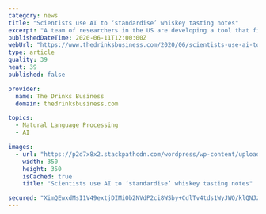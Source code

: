 ```yaml
---
category: news
title: "Scientists use AI to ‘standardise’ whiskey tasting notes"
excerpt: "A team of researchers in the US are developing a tool that finds a common language in thousands of whiskey reviews, in the hopes of helping consumers find whiskeys with similar flavour profiles to an expensive bottle at a cheaper price."
publishedDateTime: 2020-06-11T12:00:00Z
webUrl: "https://www.thedrinksbusiness.com/2020/06/scientists-use-ai-to-standardise-whiskey-tasting-notes/"
type: article
quality: 39
heat: 39
published: false

provider:
  name: The Drinks Business
  domain: thedrinksbusiness.com

topics:
  - Natural Language Processing
  - AI

images:
  - url: "https://p2d7x8x2.stackpathcdn.com/wordpress/wp-content/uploads/2020/06/unnamed-14-350x350.jpg"
    width: 350
    height: 350
    isCached: true
    title: "Scientists use AI to ‘standardise’ whiskey tasting notes"

secured: "XimQEwxdMsI1V49extjDIMiOb2NVdP2ci8WSby+CdlTv4tds1WyJWO/klQNJziepLLVtWK2VHxE9GCHByhk46v44TTZ9eWksfrM+k2/fFWXgE7zCowUZKQtaLBo6hedkFPu5e3UxHt4Wn+Lp6IeCxV8avipW7Aw0EmhwdmRJ6bkbQyKfwbOAGvBs64Hf/eNtave3cY/h9g6HUVlMg9+nIYiQMmQ9T2VVe/aYCm6qqHa5hIVfoHRHmPD5GSrZkNXQ2zwB/IZcY14Gyf914A8cxsLs2+VS++Q1lkhINLvbC2Qdyp99y1UIm6arICQhcyOq;jfHwH/c5BCtSLzQni4ga5w=="
---
```


